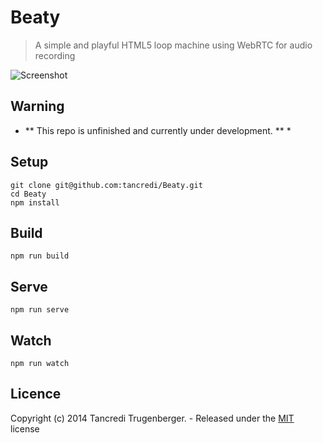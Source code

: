 # Beaty

> A simple and playful HTML5 loop machine using WebRTC for audio recording

![Screenshot](http://oi58.tinypic.com/2n1b0uv.jpg)

## Warning

* ** This repo is unfinished and currently under development. ** *

## Setup

    git clone git@github.com:tancredi/Beaty.git
    cd Beaty
    npm install

## Build

    npm run build

## Serve

    npm run serve

## Watch

    npm run watch

## Licence

Copyright (c) 2014 Tancredi Trugenberger. - Released under the [MIT](https://github.com/tancredi/Beaty/blob/master/LICENSE) license